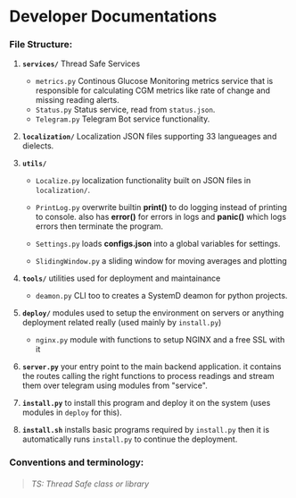 # Developer Documentations



### File Structure:

1. <b>`services/`</b> Thread Safe Services

    * `metrics.py` Continous Glucose Monitoring metrics service that is responsible for calculating CGM metrics like rate of change and missing reading alerts.
    * `Status.py` Status service, read from `status.json`.
    * `Telegram.py` Telegram Bot service functionality.

2. <b>`localization/`</b> Localization JSON files supporting 33 langueages and dielects.

3. **`utils/`**

    * `Localize.py` localization functionality built on JSON files in `localization/`.

    * `PrintLog.py` overwrite builtin **print()** to do logging instead of printing to console. also has **error()** for errors in logs and **panic()** which logs errors then terminate the program.

    * `Settings.py` loads **configs.json** into a global variables for settings.

    * `SlidingWindow.py` a sliding window for moving averages and plotting

4. **`tools/`** utilities used for deployment and maintainance

    * `deamon.py` CLI too to creates a SystemD deamon for python projects.

5. **`deploy/`** modules used to setup the environment on servers or anything deployment related really (used mainly by `install.py`)

    * `nginx.py` module with functions to setup NGINX and a free SSL with it

6. **`server.py`** your entry point to the main backend application. it contains the routes calling the right functions to process readings and stream them over telegram using modules from "service".

7. **`install.py`** to install this program and deploy it on the system (uses modules in `deploy` for this).

7. **`install.sh`** installs basic programs required by `install.py` then it is automatically runs `install.py` to continue the deployment.


### Conventions and terminology:

> ###### TS: Thread Safe class or library


